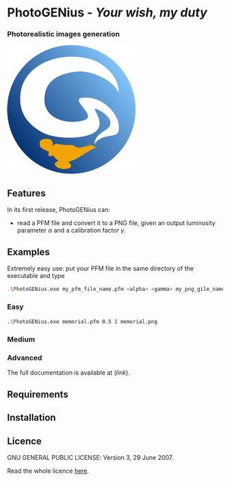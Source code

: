 # PhotoGENius - _Your wish, my duty_
### Photorealistic images generation

![](logoPGEN.png) 

<!-- add here a funny but explanatory image, maybe one of a genius! -->

## Features

In its first release, PhotoGENius can:
- read a PFM file and convert it to a PNG file, given an output luminosity parameter $\alpha$ and a calibration factor $\gamma$.

## Examples
Extremely easy use: put your PFM file in the same directory of the executable and type
```bash
.\PhotoGENius.exe my_pfm_file_name.pfm <alpha> <gamma> my_png_gile_name.png
```
### Easy
```bash
.\PhotoGENius.exe memorial.pfm 0.5 1 memorial.png
```

### Medium
### Advanced

The full documentation is available at (_link_).

## Requirements

## Installation

## Licence
GNU GENERAL PUBLIC LICENSE: Version 3, 29 June 2007.

Read the whole licence [here](LICENCE).
